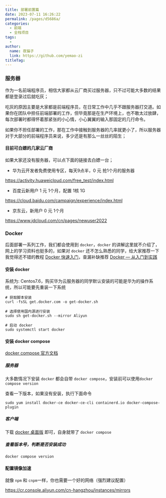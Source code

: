 ```yaml
---
title: 部署前置篇
date: 2023-07-11 16:26:22
permalink: /pages/d5686a/
categories:
  - 前端
  - 全栈项目
tags:
  - 
author: 
  name: 夜猫子
  link: https://github.com/yemao-zi
titleTag: 
---
```

### 服务器

作为一名前端程序员，相信大家都从云厂商买过服务器，只不过可能大多数的结果都是登录过后就吃灰；

吃灰的原因主要是大家都是前端程序员，在日常工作中几乎不跟服务器打交道。如果你在团队中担任前端部署的工作，但毕竟那是在生产环境上，也不敢太过放肆，每次部署时都得怀着那紧张的小心情，小心翼翼的输入那固定的几行命令。

如果你不担任部署的工作，那在工作中接触到服务器的几率就更小了，所以服务器对于大部分的前端程序员来说，多少还是有那么一丝丝的陌生；

#### 目前可白嫖的几家云厂商

如果大家还没有服务器，可以点下面的链接去白嫖一台；

- 华为云开发者免费使用专区，每天9点半，0 元 抢1个月的服务器

https://activity.huaweicloud.com/free_test/index.html

- 百度云新用户 1 元 1个月，配置 1核 1G

https://cloud.baidu.com/campaign/experience/index.html

- 京东云，新用户 0 元 1个月

https://www.jdcloud.com/cn/pages/newuser2022

### Docker

后面部署一系列工作，我们都会使用到 `docker`，`docker` 的讲解这里就不介绍了，网上的学习资料也挺多的，如果对  `docker` 还不怎么熟悉的同学，给大家推荐一下我觉得还不错的教程 [Docker 快速入门](https://docker.easydoc.net/doc/81170005/cCewZWoN/lTKfePfP)，查漏补缺推荐 [Docker — 从入门到实践](https://yeasy.gitbook.io/docker_practice/)

#### 安装 docker

系统为: Centos7.6，购买华为云服务器的同学默认安装的可能是华为的操作系统，所以可能要先重装一下系统

```shell
# 获取脚本安装
curl -fsSL get.docker.com -o get-docker.sh

# 选择使用国内源进行安装
sudo sh get-docker.sh --mirror Aliyun

# 启动 docker
sudo systemctl start docker
```

#### 安装 docker compose

[docker compose 官方文档](https://docs.docker.com/compose/)

##### 服务器

大多数情况下安装 `docker` 都会自带 `docker compose`，安装前可以使用`docker compose version`

查看一下版本，如果没有安装，执行下面命令

```shell
sudo yum install docker-ce docker-ce-cli containerd.io docker-compose-plugin
```

##### 客户端

下载  [docker 桌面版](https://www.docker.com/) 即可，自身就带了 `docker compose`

##### 查看版本号，判断是否安装成功

```
docker compose version
```

#### 配置镜像加速

就像 `npm` 和 `cnpm`一样，你也需要一个好的网络（强烈建议配置）

https://cr.console.aliyun.com/cn-hangzhou/instances/mirrors